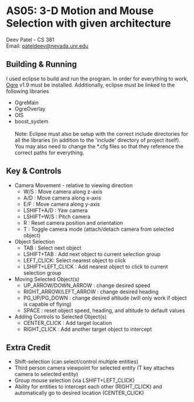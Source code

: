 # AS05: 3-D Motion and Mouse Selection with given architecture
Deev Patel - CS 381 <br>
Email: pateldeev@nevada.unr.edu

## Building & Running
I used eclipse to build and run the program. In order for everything to work, [Ogre](https://www.ogre3d.org/) v1.9 must be installed. Additionally, eclipse must be linked to the following libraries <br>
* OgreMain
* OgreOverlay
* OIS
* boost_system
<a/><br><br> Note: Eclipse must also be setup with the correct include directories for all the libraries (in addition to the 'include' directory of project itself). You may also need to change the *.cfg files so that they reference the correct paths for everything.

## Key & Controls
* Camera Movement - relative to viewing direction
  * W/S : Move camera along z-axis
  * A/D : Move camera along x-axis
  * E/F : Move camera along y-axis 
  * LSHIFT+A/D : Yaw camera
  * LSHIFT+W/S : Pitch camera
  * R : Reset camera position and orientation
  * T : Toggle camera mode (attach/detach camera from selected object)
* Object Selection
  * TAB : Select next object
  * LSHIFT+TAB : Add next object to current selection group
  * LEFT_CLICK: Select nearest object to click
  * LSHIFT+LEFT_CLICK : Add nearest object to click to current selection group
* Moving Selected Object(s)
  * UP_ARROW/DOWN_ARROW : change desired speed
  * RIGHT_ARROW/LEFT_ARROW : change desired heading
  * PG_UP/PG_DOWN : change desired altitude (will only work if object is capable of flying)
  * SPACE : reset object speed, heading, and altitude to default values
* Adding Controls to Selected Object(s)
  * CENTER_CLICK : Add target location
  * RIGHT_CLICK : Add another target object to intercept

## Extra Credit
* Shift-selection (can select/control multiple entities)
* Third person camera viewpoint for selected entity (T key attaches camera to selected entity)
* Group mouse selection (via LSHIFT+LEFT_CLICK)
* Ability for entities to intercept each other (RIGHT_CLICK) and automatically go to desired location (CENTER_CLICK)
